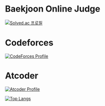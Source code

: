 # Baekjoon Online Judge

[![Solved.ac
프로필](http://mazassumnida.wtf/api/v2/generate_badge?boj=kss418)](https://solved.ac/kss418)

# Codeforces

[![CodeForces Profile](https://cf.leed.at?id=TRErnD)](https://codeforces.com/profile/TRErnD)

# Atcoder

[![Atcoder Profile](https://atcoder-badge.kro.kr?id=kss418)](https://atcoder.jp/users/kss418)

[![Top Langs](https://github-readme-stats.vercel.app/api/top-langs/?username=kss418)](https://github.com/anuraghazra/github-readme-stats)
